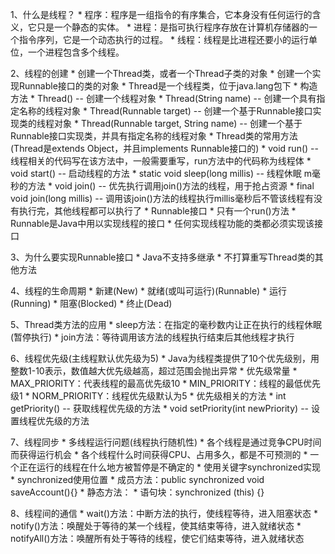 1、什么是线程？
    * 程序：程序是一组指令的有序集合，它本身没有任何运行的含义，它只是一个静态的实体。
    * 进程：是指可执行程序存放在计算机存储器的一个指令序列，它是一个动态执行的过程。
    * 线程：线程是比进程还要小的运行单位，一个进程包含多个线程。
    
2、线程的创建
    * 创建一个Thread类，或者一个Thread子类的对象
    * 创建一个实现Runnable接口的类的对象
    * Thread是一个线程类，位于java.lang包下
        * 构造方法
            * Thread() -- 创建一个线程对象
            * Thread(String name) -- 创建一个具有指定名称的线程对象
            * Thread(Runnable target) -- 创建一个基于Runnable接口实现类的线程对象
            * Thread(Runnable target, String name) -- 创建一个基于Runnable接口实现类，并具有指定名称的线程对象
        * Thread类的常用方法(Thread是extends Object，并且implements Runnable接口的)
            * void run() -- 线程相关的代码写在该方法中，一般需要重写，run方法中的代码称为线程体
            * void start() -- 启动线程的方法
            * static void sleep(long millis) -- 线程休眠 m毫秒的方法
            * void join() -- 优先执行调用join()方法的线程，用于抢占资源
            * final void join(long millis) -- 调用该join()方法的线程执行millis毫秒后不管该线程有没有执行完，其他线程都可以执行了
        * Runnable接口
            * 只有一个run()方法
            * Runnable是Java中用以实现线程的接口
            * 任何实现线程功能的类都必须实现该接口
            
3、为什么要实现Runnable接口
    * Java不支持多继承
    * 不打算重写Thread类的其他方法
    
4、线程的生命周期
    * 新建(New)
    * 就绪(或叫可运行)(Runnable)
    * 运行(Running)
    * 阻塞(Blocked)
    * 终止(Dead)
    
5、Thread类方法的应用
    * sleep方法：在指定的毫秒数内让正在执行的线程休眠(暂停执行)
    * join方法：等待调用该方法的线程执行结束后其他线程才执行
    
6、线程优先级(主线程默认优先级为5)
    * Java为线程类提供了10个优先级别，用整数1-10表示，数值越大优先级越高，超过范围会抛出异常
    * 优先级常量
        * MAX_PRIORITY：代表线程的最高优先级10
        * MIN_PRIORITY：线程的最低优先级1
        * NORM_PRIORITY：线程优先级默认为5
    * 优先级相关的方法
        * int getPriority() -- 获取线程优先级的方法
        * void setPriority(int newPriority) -- 设置线程优先级的方法
        
7、线程同步
    * 多线程运行问题(线程执行随机性)
        * 各个线程是通过竞争CPU时间而获得运行机会
        * 各个线程什么时间获得CPU、占用多久，都是不可预测的
        * 一个正在运行的线程在什么地方被暂停是不确定的
    * 使用关键字synchronized实现
        * synchronized使用位置
            * 成员方法：public synchronized void saveAccount(){}
            * 静态方法：
            * 语句块：synchronized (this) {}
            
8、线程间的通信
    * wait()方法：中断方法的执行，使线程等待，进入阻塞状态
    * notify()方法：唤醒处于等待的某一个线程，使其结束等待，进入就绪状态
    * notifyAll()方法：唤醒所有处于等待的线程，使它们结束等待，进入就绪状态